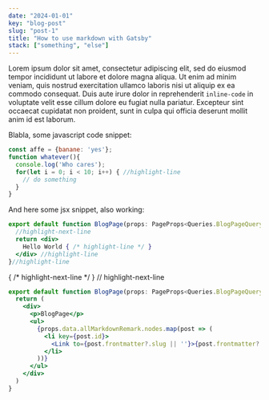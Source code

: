 ```yaml
---
date: "2024-01-01"
key: "blog-post"
slug: "post-1"
title: "How to use markdown with Gatsby"
stack: ["something", "else"]
---
```


Lorem ipsum dolor sit amet, consectetur adipiscing elit, sed do eiusmod tempor incididunt ut labore et dolore magna aliqua. Ut enim ad minim veniam, quis nostrud exercitation ullamco laboris nisi ut aliquip ex ea commodo consequat. Duis aute irure dolor in reprehenderit `inline-code` in voluptate velit esse cillum dolore eu fugiat nulla pariatur. Excepteur sint occaecat cupidatat non proident, sunt in culpa qui officia deserunt mollit anim id est laborum.

Blabla, some javascript code snippet:

```js
const affe = {banane: 'yes'};
function whatever(){
  console.log('Who cares');
  for(let i = 0; i < 10; i++) { //highlight-line
    // do something
  }
}
```

And here some jsx snippet, also working:

```jsx
export default function BlogPage(props: PageProps<Queries.BlogPageQuery>) {
  //highlight-next-line
  return <div>
    Hello World { /* highlight-line */ }
  </div> //highlight-line 
}//highlight-line 
```

{ /* highlight-next-line */ }
// highlight-next-line

<!-- ```ts
export default function BlogPage(props: PageProps<Queries.BlogPageQuery>) {
  return (
    <div>
      <p>BlogPage</p>
      <ul>
        {props.data.allMarkdownRemark.nodes.map(post => (          
          <li key={post.id}>
            <Link to={post.frontmatter?.slug || ''}>{post.frontmatter?.title}</Link>{/*highlight-line */}
          </li>
        ))}
      </ul>
    </div>
  )
}
``` -->

```jsx
export default function BlogPage(props: PageProps<Queries.BlogPageQuery>) {
  return (
    <div>
      <p>BlogPage</p>
      <ul>
        {props.data.allMarkdownRemark.nodes.map(post => (
          <li key={post.id}>
            <Link to={post.frontmatter?.slug || ''}>{post.frontmatter?.title}</Link> {/*highlight-line */}
          </li>
        ))}
      </ul>
    </div>
  )
}
```



